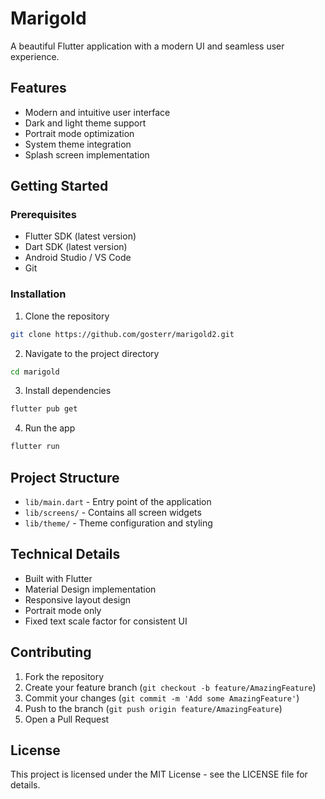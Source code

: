 # Marigold

A beautiful Flutter application with a modern UI and seamless user experience.

## Features

- Modern and intuitive user interface
- Dark and light theme support
- Portrait mode optimization
- System theme integration
- Splash screen implementation

## Getting Started

### Prerequisites

- Flutter SDK (latest version)
- Dart SDK (latest version)
- Android Studio / VS Code
- Git

### Installation

1. Clone the repository
```bash
git clone https://github.com/gosterr/marigold2.git
```

2. Navigate to the project directory
```bash
cd marigold
```

3. Install dependencies
```bash
flutter pub get
```

4. Run the app
```bash
flutter run
```

## Project Structure

- `lib/main.dart` - Entry point of the application
- `lib/screens/` - Contains all screen widgets
- `lib/theme/` - Theme configuration and styling

## Technical Details

- Built with Flutter
- Material Design implementation
- Responsive layout design
- Portrait mode only
- Fixed text scale factor for consistent UI

## Contributing

1. Fork the repository
2. Create your feature branch (`git checkout -b feature/AmazingFeature`)
3. Commit your changes (`git commit -m 'Add some AmazingFeature'`)
4. Push to the branch (`git push origin feature/AmazingFeature`)
5. Open a Pull Request

## License

This project is licensed under the MIT License - see the LICENSE file for details.
